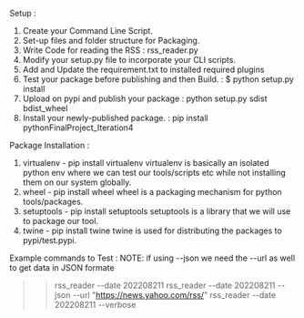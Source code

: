 Setup :
1. Create your Command Line Script.
2. Set-up files and folder structure for Packaging.
3. Write Code for reading the RSS : rss_reader.py
4. Modify your setup.py file to incorporate your CLI scripts. 
5. Add and Update the requirement.txt to installed required plugins 
6. Test your package before publishing and then Build. : $ python setup.py install
7. Upload on pypi and publish your package : python setup.py sdist bdist_wheel
8. Install your newly-published package. : pip install pythonFinalProject_Iteration4


Package Installation : 
1. virtualenv - pip install virtualenv virtualenv is basically an isolated python env where we can test our tools/scripts etc while not installing them on our system globally.
2. wheel - pip install wheel wheel is a packaging mechanism for python tools/packages.
3. setuptools - pip install setuptools setuptools is a library that we will use to package our tool.
4. twine - pip install twine twine is used for distributing the packages to pypi/test.pypi.

Example commands to Test : 
NOTE: if using --json we need the --url as well to get data in JSON formate
>> rss_reader --date 202208211 
>> rss_reader --date 202208211 --json --url "https://news.yahoo.com/rss/"
>> rss_reader --date 202208211 --verbose